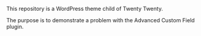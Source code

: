 This repository is a WordPress theme child of Twenty Twenty.

The purpose is to demonstrate a problem with the Advanced Custom Field plugin.
